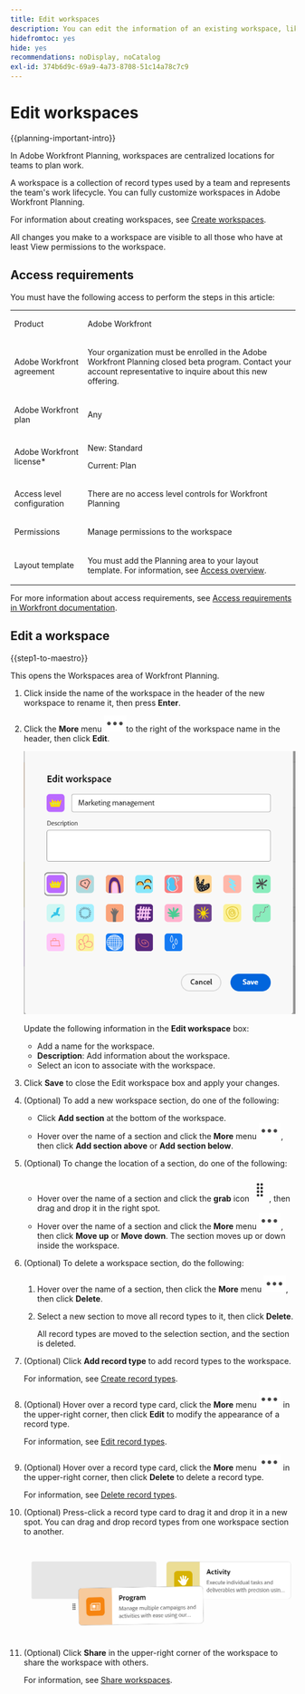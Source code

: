 ```yaml
---
title: Edit workspaces
description: You can edit the information of an existing workspace, like rename it.
hidefromtoc: yes
hide: yes
recommendations: noDisplay, noCatalog
exl-id: 374b6d9c-69a9-4a73-8708-51c14a78c7c9
---
```

<!--update the metadata with real information when making this available in TOC and in the left nav-->

# Edit workspaces

{{planning-important-intro}}

In Adobe Workfront Planning, workspaces are centralized locations for teams to plan work. 

A workspace is a collection of record types used by a team and represents the team's work lifecycle. You can fully customize workspaces in Adobe Workfront Planning. 

For information about creating workspaces, see [Create workspaces](/help/quicksilver/maestro/architecture/create-workspaces.md). 

All changes you make to a workspace are visible to all those who have at least View permissions to the workspace.

## Access requirements

You must have the following access to perform the steps in this article: 

<table style="table-layout:auto">
 <col>
 </col>
 <col>
 </col>
 <tbody>
    <tr>
<tr>
<td>
   <p> Product</p> </td>
   <td>
   <p> Adobe Workfront</p> </td>
  </tr>  
 <td role="rowheader"><p>Adobe Workfront agreement</p></td>
   <td>
<p>Your organization must be enrolled in the Adobe Workfront Planning closed beta program. Contact your account representative to inquire about this new offering. </p>
   </td>
  </tr>
  <tr>
   <td role="rowheader"><p>Adobe Workfront plan</p></td>
   <td>
<p>Any</p>
   </td>
  </tr>
  <tr>
   <td role="rowheader"><p>Adobe Workfront license*</p></td>
   <td>
   <p>New: Standard</p>
   <p>Current: Plan</p> 
  </td>
  </tr>
  
  <tr>
   <td role="rowheader"><p>Access level configuration</p></td>
   <td> <p>There are no access level controls for Workfront Planning</p>
</td>
  </tr>

<tr>
   <td role="rowheader"><p>Permissions</p></td>
   <td> <p>Manage permissions to the workspace </p>  
</td>
  </tr>

<tr>
   <td role="rowheader"><p>Layout template</p></td>
   <td> <p>You must add the Planning area to your layout template. For information, see <a href="../access/access-overview.md">Access overview</a>. </p>  
</td>
  </tr>

 </tbody>
</table>

For more information about access requirements, see [Access requirements in Workfront documentation](/help/quicksilver/administration-and-setup/add-users/access-levels-and-object-permissions/access-level-requirements-in-documentation.md). 


## Edit a workspace

{{step1-to-maestro}}

 This opens the Workspaces area of Workfront Planning. 
    
1. Click inside the name of the workspace in the header of the new workspace to rename it, then press **Enter**. 
1. Click the **More** menu ![](assets/more-menu.png)to the right of the workspace name in the header, then click **Edit**.

   ![](assets/edit-workspace-box.png)

   Update the following information in the **Edit workspace** box:

   * Add a name for the workspace. <!--did they add a label for this field?-->
   * **Description**: Add information about the workspace. 
   * Select an icon to associate with the workspace. 

1. Click **Save** to close the Edit workspace box and apply your changes.

1. (Optional) To add a new workspace section, do one of the following:

   * Click **Add section** at the bottom of the workspace.
   * Hover over the name of a section and click the **More** menu ![](assets/more-menu.png), then click **Add section above** or **Add section below**.  

1. (Optional) To change the location of a section, do one of the following:

   * Hover over the name of a section and click the **grab** icon ![](assets/grab-icon.png), then drag and drop it in the right spot. 
   * Hover over the name of a section and click the **More** menu ![](assets/more-menu.png), then click **Move up** or **Move down**. The section moves up or down inside the workspace. 

1. (Optional) To delete a workspace section, do the following: 
   
   1. Hover over the name of a section, then click the **More** menu ![](assets/more-menu.png), then click **Delete**. <!--add screen shot when UI is final?-->
   1. Select a new section to move all record types to it, then click **Delete**. <!--check the button name; logged a bug to change it to "Delete" from "Delete section".-->

      All record types are moved to the selection section, and the section is deleted. 

1. (Optional) Click **Add record type** to add record types to the workspace.
    
    For information, see [Create record types](../architecture/create-record-types.md).

1. (Optional) Hover over a record type card, click the **More** menu ![](assets/more-menu.png) in the upper-right corner, then click **Edit** to modify the appearance of a record type. 

   For information, see [Edit record types](/help/quicksilver/maestro/architecture/edit-record-types.md). 

1. (Optional) Hover over a record type card, click the **More** menu ![](assets/more-menu.png) in the upper-right corner, then click **Delete** to delete a record type. 

   For information, see [Delete record types](/help/quicksilver/maestro/architecture/delete-record-types.md).

1. (Optional) Press-click a record type card to drag it and drop it in a new spot. You can drag and drop record types from one workspace section to another. 

   ![](assets/drag-and-drop-record-types-in-a-workspace.png)

1. (Optional) Click **Share** in the upper-right corner of the workspace to share the workspace with others.

    For information, see [Share workspaces](/help/quicksilver/maestro/access/share-workspaces.md).
